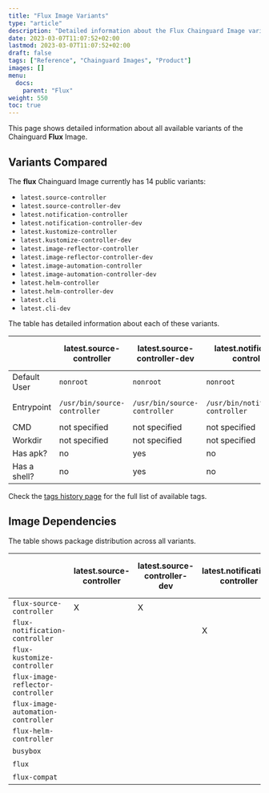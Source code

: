 ```yaml
---
title: "Flux Image Variants"
type: "article"
description: "Detailed information about the Flux Chainguard Image variants"
date: 2023-03-07T11:07:52+02:00
lastmod: 2023-03-07T11:07:52+02:00
draft: false
tags: ["Reference", "Chainguard Images", "Product"]
images: []
menu:
  docs:
    parent: "Flux"
weight: 550
toc: true
---
```


This page shows detailed information about all available variants of the Chainguard **Flux** Image.

## Variants Compared
The **flux** Chainguard Image currently has 14 public variants: 

- `latest.source-controller`
- `latest.source-controller-dev`
- `latest.notification-controller`
- `latest.notification-controller-dev`
- `latest.kustomize-controller`
- `latest.kustomize-controller-dev`
- `latest.image-reflector-controller`
- `latest.image-reflector-controller-dev`
- `latest.image-automation-controller`
- `latest.image-automation-controller-dev`
- `latest.helm-controller`
- `latest.helm-controller-dev`
- `latest.cli`
- `latest.cli-dev`

The table has detailed information about each of these variants.

|              | latest.source-controller     | latest.source-controller-dev | latest.notification-controller     | latest.notification-controller-dev | latest.kustomize-controller     | latest.kustomize-controller-dev | latest.image-reflector-controller     | latest.image-reflector-controller-dev | latest.image-automation-controller     | latest.image-automation-controller-dev | latest.helm-controller     | latest.helm-controller-dev | latest.cli      | latest.cli-dev  |
|--------------|------------------------------|------------------------------|------------------------------------|------------------------------------|---------------------------------|---------------------------------|---------------------------------------|---------------------------------------|----------------------------------------|----------------------------------------|----------------------------|----------------------------|-----------------|-----------------|
| Default User | `nonroot`                    | `nonroot`                    | `nonroot`                          | `nonroot`                          | `nonroot`                       | `nonroot`                       | `nonroot`                             | `nonroot`                             | `nonroot`                              | `nonroot`                              | `nonroot`                  | `nonroot`                  | `nonroot`       | `nonroot`       |
| Entrypoint   | `/usr/bin/source-controller` | `/usr/bin/source-controller` | `/usr/bin/notification-controller` | `/usr/bin/notification-controller` | `/usr/bin/kustomize-controller` | `/usr/bin/kustomize-controller` | `/usr/bin/image-reflector-controller` | `/usr/bin/image-reflector-controller` | `/usr/bin/image-automation-controller` | `/usr/bin/image-automation-controller` | `/usr/bin/helm-controller` | `/usr/bin/helm-controller` | `/usr/bin/flux` | `/usr/bin/flux` |
| CMD          | not specified                | not specified                | not specified                      | not specified                      | not specified                   | not specified                   | not specified                         | not specified                         | not specified                          | not specified                          | not specified              | not specified              | `help`          | `help`          |
| Workdir      | not specified                | not specified                | not specified                      | not specified                      | not specified                   | not specified                   | not specified                         | not specified                         | not specified                          | not specified                          | not specified              | not specified              | not specified   | not specified   |
| Has apk?     | no                           | yes                          | no                                 | yes                                | no                              | yes                             | no                                    | yes                                   | no                                     | yes                                    | no                         | yes                        | no              | yes             |
| Has a shell? | no                           | yes                          | no                                 | yes                                | no                              | yes                             | no                                    | yes                                   | no                                     | yes                                    | no                         | yes                        | yes             | yes             |

Check the [tags history page](/chainguard/chainguard-images/reference/flux/tags_history/) for the full list of available tags.
## Image Dependencies
The table shows package distribution across all variants.

|                                    | latest.source-controller | latest.source-controller-dev | latest.notification-controller | latest.notification-controller-dev | latest.kustomize-controller | latest.kustomize-controller-dev | latest.image-reflector-controller | latest.image-reflector-controller-dev | latest.image-automation-controller | latest.image-automation-controller-dev | latest.helm-controller | latest.helm-controller-dev | latest.cli | latest.cli-dev |
|------------------------------------|--------------------------|------------------------------|--------------------------------|------------------------------------|-----------------------------|---------------------------------|-----------------------------------|---------------------------------------|------------------------------------|----------------------------------------|------------------------|----------------------------|------------|----------------|
| `flux-source-controller`           | X                        | X                            |                                |                                    |                             |                                 |                                   |                                       |                                    |                                        |                        |                            |            |                |
| `flux-notification-controller`     |                          |                              | X                              | X                                  |                             |                                 |                                   |                                       |                                    |                                        |                        |                            |            |                |
| `flux-kustomize-controller`        |                          |                              |                                |                                    | X                           | X                               |                                   |                                       |                                    |                                        |                        |                            |            |                |
| `flux-image-reflector-controller`  |                          |                              |                                |                                    |                             |                                 | X                                 | X                                     |                                    |                                        |                        |                            |            |                |
| `flux-image-automation-controller` |                          |                              |                                |                                    |                             |                                 |                                   |                                       | X                                  | X                                      |                        |                            |            |                |
| `flux-helm-controller`             |                          |                              |                                |                                    |                             |                                 |                                   |                                       |                                    |                                        | X                      | X                          |            |                |
| `busybox`                          |                          |                              |                                |                                    |                             |                                 |                                   |                                       |                                    |                                        |                        |                            | X          | X              |
| `flux`                             |                          |                              |                                |                                    |                             |                                 |                                   |                                       |                                    |                                        |                        |                            | X          | X              |
| `flux-compat`                      |                          |                              |                                |                                    |                             |                                 |                                   |                                       |                                    |                                        |                        |                            | X          | X              |
